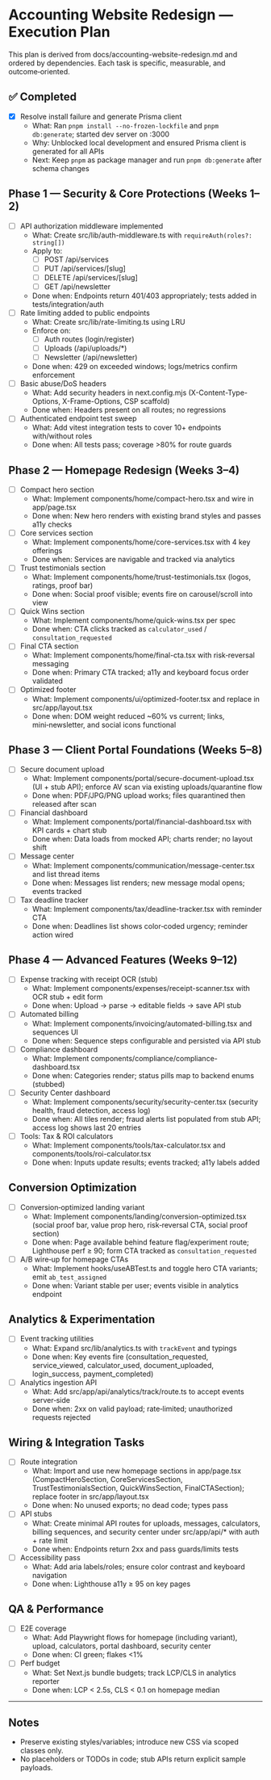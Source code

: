 # Accounting Website Redesign — Execution Plan

This plan is derived from docs/accounting-website-redesign.md and ordered by dependencies. Each task is specific, measurable, and outcome‑oriented.

## ✅ Completed
- [x] Resolve install failure and generate Prisma client
  - What: Ran `pnpm install --no-frozen-lockfile` and `pnpm db:generate`; started dev server on :3000
  - Why: Unblocked local development and ensured Prisma client is generated for all APIs
  - Next: Keep `pnpm` as package manager and run `pnpm db:generate` after schema changes

## Phase 1 — Security & Core Protections (Weeks 1–2)
- [ ] API authorization middleware implemented
  - What: Create src/lib/auth-middleware.ts with `requireAuth(roles?: string[])`
  - Apply to:
    - [ ] POST /api/services
    - [ ] PUT /api/services/[slug]
    - [ ] DELETE /api/services/[slug]
    - [ ] GET /api/newsletter
  - Done when: Endpoints return 401/403 appropriately; tests added in tests/integration/auth
- [ ] Rate limiting added to public endpoints
  - What: Create src/lib/rate-limiting.ts using LRU
  - Enforce on:
    - [ ] Auth routes (login/register)
    - [ ] Uploads (/api/uploads/*)
    - [ ] Newsletter (/api/newsletter)
  - Done when: 429 on exceeded windows; logs/metrics confirm enforcement
- [ ] Basic abuse/DoS headers
  - What: Add security headers in next.config.mjs (X-Content-Type-Options, X-Frame-Options, CSP scaffold)
  - Done when: Headers present on all routes; no regressions
- [ ] Authenticated endpoint test sweep
  - What: Add vitest integration tests to cover 10+ endpoints with/without roles
  - Done when: All tests pass; coverage >80% for route guards

## Phase 2 — Homepage Redesign (Weeks 3–4)
- [ ] Compact hero section
  - What: Implement components/home/compact-hero.tsx and wire in app/page.tsx
  - Done when: New hero renders with existing brand styles and passes a11y checks
- [ ] Core services section
  - What: Implement components/home/core-services.tsx with 4 key offerings
  - Done when: Services are navigable and tracked via analytics
- [ ] Trust testimonials section
  - What: Implement components/home/trust-testimonials.tsx (logos, ratings, proof bar)
  - Done when: Social proof visible; events fire on carousel/scroll into view
- [ ] Quick Wins section
  - What: Implement components/home/quick-wins.tsx per spec
  - Done when: CTA clicks tracked as `calculator_used` / `consultation_requested`
- [ ] Final CTA section
  - What: Implement components/home/final-cta.tsx with risk‑reversal messaging
  - Done when: Primary CTA tracked; a11y and keyboard focus order validated
- [ ] Optimized footer
  - What: Implement components/ui/optimized-footer.tsx and replace in src/app/layout.tsx
  - Done when: DOM weight reduced ~60% vs current; links, mini‑newsletter, and social icons functional

## Phase 3 — Client Portal Foundations (Weeks 5–8)
- [ ] Secure document upload
  - What: Implement components/portal/secure-document-upload.tsx (UI + stub API); enforce AV scan via existing uploads/quarantine flow
  - Done when: PDF/JPG/PNG upload works; files quarantined then released after scan
- [ ] Financial dashboard
  - What: Implement components/portal/financial-dashboard.tsx with KPI cards + chart stub
  - Done when: Data loads from mocked API; charts render; no layout shift
- [ ] Message center
  - What: Implement components/communication/message-center.tsx and list thread items
  - Done when: Messages list renders; new message modal opens; events tracked
- [ ] Tax deadline tracker
  - What: Implement components/tax/deadline-tracker.tsx with reminder CTA
  - Done when: Deadlines list shows color‑coded urgency; reminder action wired

## Phase 4 — Advanced Features (Weeks 9–12)
- [ ] Expense tracking with receipt OCR (stub)
  - What: Implement components/expenses/receipt-scanner.tsx with OCR stub + edit form
  - Done when: Upload → parse → editable fields → save API stub
- [ ] Automated billing
  - What: Implement components/invoicing/automated-billing.tsx and sequences UI
  - Done when: Sequence steps configurable and persisted via API stub
- [ ] Compliance dashboard
  - What: Implement components/compliance/compliance-dashboard.tsx
  - Done when: Categories render; status pills map to backend enums (stubbed)
- [ ] Security Center dashboard
  - What: Implement components/security/security-center.tsx (security health, fraud detection, access log)
  - Done when: All tiles render; fraud alerts list populated from stub API; access log shows last 20 entries
- [ ] Tools: Tax & ROI calculators
  - What: Implement components/tools/tax-calculator.tsx and components/tools/roi-calculator.tsx
  - Done when: Inputs update results; events tracked; a11y labels added

## Conversion Optimization
- [ ] Conversion‑optimized landing variant
  - What: Implement components/landing/conversion-optimized.tsx (social proof bar, value prop hero, risk‑reversal CTA, social proof section)
  - Done when: Page available behind feature flag/experiment route; Lighthouse perf ≥ 90; form CTA tracked as `consultation_requested`
- [ ] A/B wire‑up for homepage CTAs
  - What: Implement hooks/useABTest.ts and toggle hero CTA variants; emit `ab_test_assigned`
  - Done when: Variant stable per user; events visible in analytics endpoint

## Analytics & Experimentation
- [ ] Event tracking utilities
  - What: Expand src/lib/analytics.ts with `trackEvent` and typings
  - Done when: Key events fire (consultation_requested, service_viewed, calculator_used, document_uploaded, login_success, payment_completed)
- [ ] Analytics ingestion API
  - What: Add src/app/api/analytics/track/route.ts to accept events server‑side
  - Done when: 2xx on valid payload; rate‑limited; unauthorized requests rejected

## Wiring & Integration Tasks
- [ ] Route integration
  - What: Import and use new homepage sections in app/page.tsx (CompactHeroSection, CoreServicesSection, TrustTestimonialsSection, QuickWinsSection, FinalCTASection); replace footer in src/app/layout.tsx
  - Done when: No unused exports; no dead code; types pass
- [ ] API stubs
  - What: Create minimal API routes for uploads, messages, calculators, billing sequences, and security center under src/app/api/* with auth + rate limit
  - Done when: Endpoints return 2xx and pass guards/limits tests
- [ ] Accessibility pass
  - What: Add aria labels/roles; ensure color contrast and keyboard navigation
  - Done when: Lighthouse a11y ≥ 95 on key pages

## QA & Performance
- [ ] E2E coverage
  - What: Add Playwright flows for homepage (including variant), upload, calculators, portal dashboard, security center
  - Done when: CI green; flakes <1%
- [ ] Perf budget
  - What: Set Next.js bundle budgets; track LCP/CLS in analytics reporter
  - Done when: LCP < 2.5s, CLS < 0.1 on homepage median

---

## Notes
- Preserve existing styles/variables; introduce new CSS via scoped classes only.
- No placeholders or TODOs in code; stub APIs return explicit sample payloads.
